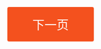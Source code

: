 <div id="news"></div>

<script>
window.callbackcontentdtos= (res)=>{
    window.news = res;
    window.page = 0;
    console.log(res[0]);
    document.getElementById('news').innerHTML+=`<h1>${res[window.page].title}</h1>`+res[window.page].abs;
    /*res.forEach(k=>{
        console.log(k);
        document.getElementById('news').innHTML+=k.abs;
    })*/
}
window.nextPage = ()=>{
    window.page+=1;
    document.getElementById('news').innerHTML=`<h1>${window.news[window.page].title}</h1>`+window.news[window.page].abs;
}
axios('https://cdn.mdeer.com/contentdtos.js?callback=callbackcontentdtos&t='+new Date()).then(
    dt=>{
        eval(dt.data);
    }
).catch(console.log);
</script>
<style>
.button {
  display: inline-block;
  border-radius: 4px;
  background-color: #f4511e;
  border: none;
  color: #FFFFFF;
  text-align: center;
  font-size: 28px;
  padding: 20px;
  width: 200px;
  transition: all 0.5s;
  cursor: pointer;
  margin: 5px;
  vertical-align:middle;
}

.button span {
  cursor: pointer;
  display: inline-block;
  position: relative;
  transition: 0.5s;
}

.button span:after {
  content: '»';
  position: absolute;
  opacity: 0;
  top: 0;
  right: -20px;
  transition: 0.5s;
}

.button:hover span {
  padding-right: 25px;
}

.button:hover span:after {
  opacity: 1;
  right: 0;
}
</style>

<button class="button" onclick="nextPage()"><span>下一页 </span></button>
